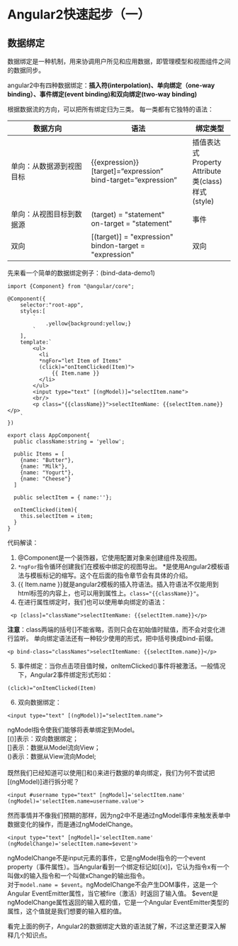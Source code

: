 # Angular2快速起步（一）

## 数据绑定

数据绑定是一种机制，用来协调用户所见和应用数据，即管理模型和视图组件之间的数据同步。

angular2中有四种数据绑定：**插入符(interpolation)、单向绑定（one-way binding）、事件绑定(event binding)和双向绑定(two-way binding)**

根据数据流的方向，可以把所有绑定归为三类。 每一类都有它独特的语法：

|     数据方向     |         语法         |         绑定类型      |
| --------------- | ------------------- | -------------------- |
| 单向：从数据源到视图目标  |{{expression}}<br />[target]=“expression”<br />bind-target=“expression”| 插值表达式<br/>Property<br />Attribute<br />类(class)<br />样式(style) |
|单向：从视图目标到数据源|(target) = "statement" <br/>on-target = "statement"|事件|
|双向|[(target)] = "expression"<br/>bindon-target = "expression"|双向|



先来看一个简单的数据绑定例子：(bind-data-demo1)
```
import {Component} from "@angular/core";

@Component({
    selector:"root-app",
    styles:[
        `
            .yellow{background:yellow;}
        `
    ],
    template:`
        <ul>
          <li
          *ngFor="let Item of Items"
          (click)="onItemClicked(Item)">
              {{ Item.name }}
          </li>
        </ul>
        <input type="text" [(ngModel)]="selectItem.name">
        <br/>
        <p class="{{className}}">selectItemName: {{selectItem.name}}</p>
    `
})

export class AppComponent{
  public className:string = 'yellow';

  public Items = [
    {name: "Butter"},
    {name: "Milk"},
    {name: "Yogurt"},
    {name: "Cheese"}
  ]

  public selectItem = { name:''};

  onItemClicked(item){
    this.selectItem = item;
  }
}

```
代码解读：<br/>
1. @Component是一个装饰器，它使用配置对象来创建组件及视图。
2. `*ngFor`指令循环创建我们在模板中绑定的视图导出。 *是使用Angular2模板语法与模板标记的缩写。这个在后面的指令章节会有具体的介绍。
3. {{ Item.name }}就是angular2模板的插入符语法。插入符语法不仅能用到html标签的内容上，也可以用到属性上。`class="{{className}}"`。
4. 在进行属性绑定时，我们也可以使用单向绑定的语法：
```
 <p [class]="className">selectItemName: {{selectItem.name}}</p>
```
**注意**：class两端的括号[]不能省略，否则只会在初始值时赋值，而不会对变化进行监听。
单向绑定语法还有一种较少使用的形式，把中括号换成bind-前缀。
```
<p bind-class="classNames">selectItemName: {{selectItem.name}}</p>
```
5. 事件绑定：当你点击项目值时候，onItemClicked()事件将被激活。一般情况下，Angular2事件绑定形式形如：
```
(click)="onItemClicked(Item)
```
6. 双向数据绑定：
```
<input type="text" [(ngModel)]="selectItem.name">
```
ngModel指令使我们能够将表单绑定到Model。<br/>
[()]表示：双向数据绑定；<br/>
[]表示：数据从Model流向View；<br/>
()表示：数据从View流向Model;<br/><br/>
既然我们已经知道可以使用[]和()来进行数据的单向绑定，我们为何不尝试把[(ngModel)]进行拆分呢？
```
<input #username type="text" [ngModel]='selectItem.name' (ngModel)='selectItem.name=username.value'>
```
然而事情并不像我们预期的那样，因为ng2中不是通过ngModel事件来触发表单中数据变化的操作，而是通过ngModelChange。
```
<input type="text" [ngModel]='selectItem.name' (ngModelChange)='selectItem.name=$event'>
```
ngModelChange不是input元素的事件，它是ngModel指令的一个event property（事件属性）。当Angular看到一个绑定标记如[(x)]，它认为指令x有一个叫做x的输入指令和一个叫做xChange的输出指令。<br/>
对于`model.name = $event`。ngModelChange不会产生DOM事件，这是一个Angular EventEmitter属性，当它被fire（激活）时返回了输入值。
$event是ngModelChange属性返回的输入框的值，它是一个Angular EventEmitter类型的属性，这个值就是我们想要的输入框的值。

看完上面的例子，Angular2的数据绑定大致的语法就了解，不过这里还要深入解释几个知识点。
